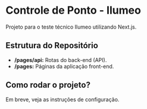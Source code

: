 # Controle de Ponto - Ilumeo

Projeto para o teste técnico Ilumeo utilizando Next.js.

## Estrutura do Repositório

- **/pages/api:** Rotas do back-end (API).
- **/pages:** Páginas da aplicação front-end.

## Como rodar o projeto?

Em breve, veja as instruções de configuração.
